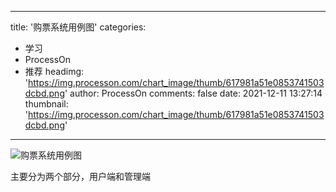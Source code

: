 
---
title: '购票系统用例图'
categories: 
 - 学习
 - ProcessOn
 - 推荐
headimg: 'https://img.processon.com/chart_image/thumb/617981a51e0853741503dcbd.png'
author: ProcessOn
comments: false
date: 2021-12-11 13:27:14
thumbnail: 'https://img.processon.com/chart_image/thumb/617981a51e0853741503dcbd.png'
---

<div>   
<img class="thumb" alt="购票系统用例图" src="https://img.processon.com/chart_image/thumb/617981a51e0853741503dcbd.png" referrerpolicy="no-referrer">
<p>主要分为两个部分，用户端和管理端</p>  
</div>
            